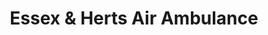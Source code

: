 ---
title: "Essex & Herts Air Ambulance"
url: /colchester/essex-und-herts-air-ambulance/
shop: Gebrauchtwaren
---